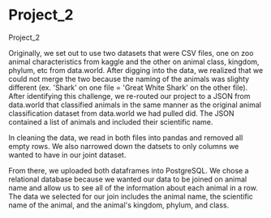 # Project_2
Project_2

Originally, we set out to use two datasets that were CSV files, one on zoo animal characteristics from kaggle and the other on animal class, kingdom, phylum, etc from data.world. After digging into the data, we realized that we could not merge the two because the naming of the animals was slighty different (ex. 'Shark' on one file = 'Great White Shark' on the other file). After identifying this challenge, we re-routed our project to a JSON from data.world that classified animals in the same manner as the original animal classification dataset from data.world we had pulled did. The JSON contained a list of animals and included their scientific name. 

In cleaning the data, we read in both files into pandas and removed all empty rows. We also narrowed down the datsets to only columns we wanted to have in our joint dataset. 

From there, we uploaded both dataframes into PostgreSQL. We chose a relational database because we wanted our data to be joined on animal name and allow us to see all of the information about each animal in a row. The data we selected for our join includes the animal name, the scientific name of the animal, and the animal's kingdom, phylum, and class. 
